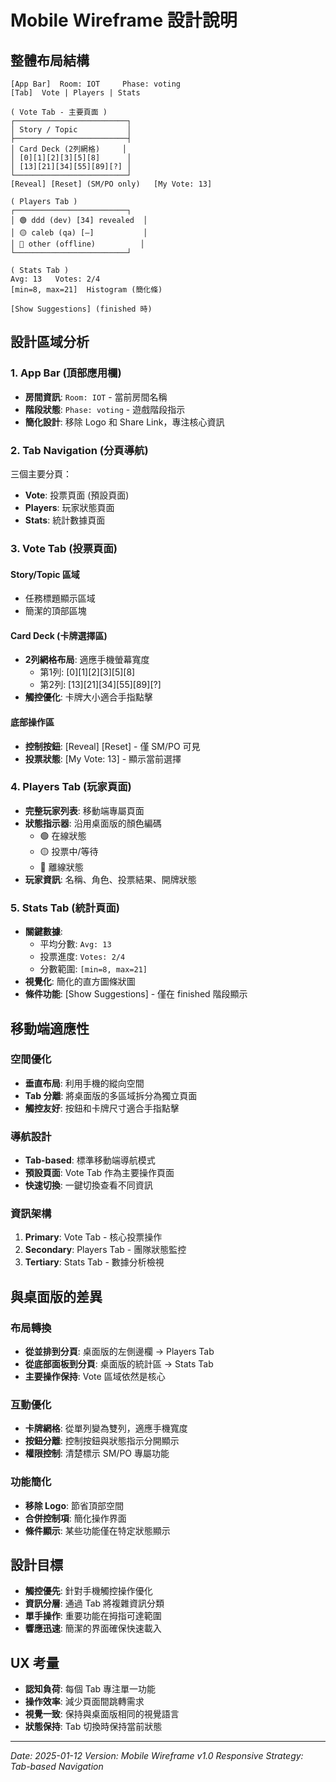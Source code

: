 # Mobile Wireframe 設計說明

## 整體布局結構

```
[App Bar]  Room: IOT     Phase: voting
[Tab]  Vote | Players | Stats

( Vote Tab - 主要頁面 )
┌─────────────────────────┐
│ Story / Topic           │
├─────────────────────────┤
│ Card Deck (2列網格)     │
│ [0][1][2][3][5][8]      │
│ [13][21][34][55][89][?] │
└─────────────────────────┘
[Reveal] [Reset] (SM/PO only)   [My Vote: 13]

( Players Tab )
┌─────────────────────────┐
│ 🟢 ddd (dev) [34] revealed  │
│ 🟡 caleb (qa) [—]           │
│ 🔴 other (offline)          │
└─────────────────────────┘

( Stats Tab )
Avg: 13   Votes: 2/4
[min=8, max=21]  Histogram (簡化條)

[Show Suggestions] (finished 時)
```

## 設計區域分析

### 1. App Bar (頂部應用欄)
- **房間資訊**: `Room: IOT` - 當前房間名稱
- **階段狀態**: `Phase: voting` - 遊戲階段指示
- **簡化設計**: 移除 Logo 和 Share Link，專注核心資訊

### 2. Tab Navigation (分頁導航)
三個主要分頁：
- **Vote**: 投票頁面 (預設頁面)
- **Players**: 玩家狀態頁面
- **Stats**: 統計數據頁面

### 3. Vote Tab (投票頁面)
#### Story/Topic 區域
- 任務標題顯示區域
- 簡潔的頂部區塊

#### Card Deck (卡牌選擇區)
- **2列網格布局**: 適應手機螢幕寬度
  - 第1列: [0][1][2][3][5][8]
  - 第2列: [13][21][34][55][89][?]
- **觸控優化**: 卡牌大小適合手指點擊

#### 底部操作區
- **控制按鈕**: [Reveal] [Reset] - 僅 SM/PO 可見
- **投票狀態**: [My Vote: 13] - 顯示當前選擇

### 4. Players Tab (玩家頁面)
- **完整玩家列表**: 移動端專屬頁面
- **狀態指示器**: 沿用桌面版的顏色編碼
  - 🟢 在線狀態
  - 🟡 投票中/等待
  - 🔴 離線狀態
- **玩家資訊**: 名稱、角色、投票結果、開牌狀態

### 5. Stats Tab (統計頁面)
- **關鍵數據**:
  - 平均分數: `Avg: 13`
  - 投票進度: `Votes: 2/4`
  - 分數範圍: `[min=8, max=21]`
- **視覺化**: 簡化的直方圖條狀圖
- **條件功能**: [Show Suggestions] - 僅在 finished 階段顯示

## 移動端適應性

### 空間優化
- **垂直布局**: 利用手機的縱向空間
- **Tab 分離**: 將桌面版的多區域拆分為獨立頁面
- **觸控友好**: 按鈕和卡牌尺寸適合手指點擊

### 導航設計
- **Tab-based**: 標準移動端導航模式
- **預設頁面**: Vote Tab 作為主要操作頁面
- **快速切換**: 一鍵切換查看不同資訊

### 資訊架構
1. **Primary**: Vote Tab - 核心投票操作
2. **Secondary**: Players Tab - 團隊狀態監控
3. **Tertiary**: Stats Tab - 數據分析檢視

## 與桌面版的差異

### 布局轉換
- **從並排到分頁**: 桌面版的左側邊欄 → Players Tab
- **從底部面板到分頁**: 桌面版的統計區 → Stats Tab
- **主要操作保持**: Vote 區域依然是核心

### 互動優化
- **卡牌網格**: 從單列變為雙列，適應手機寬度
- **按鈕分離**: 控制按鈕與狀態指示分開顯示
- **權限控制**: 清楚標示 SM/PO 專屬功能

### 功能簡化
- **移除 Logo**: 節省頂部空間
- **合併控制項**: 簡化操作界面
- **條件顯示**: 某些功能僅在特定狀態顯示

## 設計目標
- **觸控優先**: 針對手機觸控操作優化
- **資訊分層**: 通過 Tab 將複雜資訊分類
- **單手操作**: 重要功能在拇指可達範圍
- **響應迅速**: 簡潔的界面確保快速載入

## UX 考量
- **認知負荷**: 每個 Tab 專注單一功能
- **操作效率**: 減少頁面間跳轉需求
- **視覺一致**: 保持與桌面版相同的視覺語言
- **狀態保持**: Tab 切換時保持當前狀態

---
*Date: 2025-01-12*
*Version: Mobile Wireframe v1.0*
*Responsive Strategy: Tab-based Navigation*